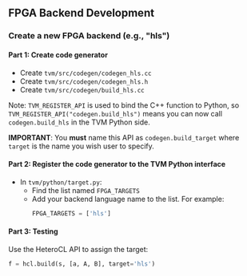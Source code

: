 ## FPGA Backend Development

### Create a new FPGA backend (e.g., "hls")

#### Part 1: Create code generator
* Create `tvm/src/codegen/codegen_hls.cc`
* Create `tvm/src/codegen/codegen_hls.h`
* Create `tvm/src/codegen/build_hls.cc`

Note: `TVM_REGISTER_API` is used to bind the C++ function to Python,
so `TVM_REGISTER_API("codegen.build_hls")` means you can now call
`codegen.build_hls` in the TVM Python side.

**IMPORTANT**: You **must** name this API as `codegen.build_target` where
`target` is the name you wish user to specify.
		
#### Part 2: Register the code generator to the TVM Python interface
* In `tvm/python/target.py`:
    * Find the list named `FPGA_TARGETS`
    * Add your backend language name to the list. For example:
		```python
		FPGA_TARGETS = ['hls']
		```
#### Part 3: Testing
Use the HeteroCL API to assign the target:
```python
f = hcl.build(s, [a, A, B], target='hls')
```
